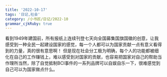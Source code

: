 ```yaml
---
title: '2022-10-17'
tags: '日记,社会'
category: /小书匠/日记/2022-10
grammar_cjkRuby: true
---
```



看到1949年建国前，所有报纸上连续刊登七天向全国募集国旗国徽的创意，让我感受到一种全民一起建设国家的感觉，每一个人都可以为国家贡献一点有意义看得到的力量，真的很有意思啊！
但是现在社会分工极为明确，每个人的功能都被细化在自己的工作赚钱上，难以感受到对国家的贡献，也容易把国家对自己的帮助当作理所当然，除了自觉抵制BCI事件的一系列品牌可以自娱自乐一下，很难感觉到自己可以为国家做点什么。